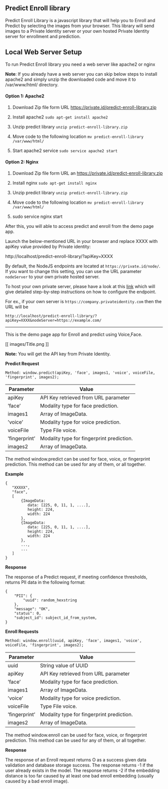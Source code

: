 ## Predict Enroll library  ##

Predict Enroll Library is a javascript library that will help you to Enroll and Predict by selecting the images from your browser. This library will send images to a Private Identity server or your own hosted Private Identity server for enrollment and prediction.

## Local Web Server Setup ##

To run Predict Enroll library you need a web server like apache2 or nginx

**Note**: If you already have a web server you can skip below steps to install apache2 and simply unzip the downloaded code and move it to /var/www/html/ directory.

#### Option 1: Apache2 #### 

1. Download Zip file form URL https://private.id/predict-enroll-library.zip

2. Install apache2  `sudo apt-get install apache2`

3. Unzip predict library `unzip predict-enroll-library.zip` 

4. Move code to the following location `mv predict-enroll-library /var/www/html/`

5. Start apache2 service `sudo service apache2 start`

#### Option 2: Nginx #### 

1. Download Zip file form URL an https://private.id/predict-enroll-library.zip

2. Install nginx `sudo apt-get install nginx`

3. Unzip predict library `unzip predict-enroll-library.zip` 

4. Move code to the following location `mv predict-enroll-library /var/www/html/` 

5. sudo service nginx start


After this, you will able to access predict and enroll from the demo page app. 

Launch the below-mentioned URL in your browser and replace XXXX with apiKey value provided by Private identity:

http://localhost/predict-enroll-library/?apiKey=XXXX

By default, the NodeJS endpoints are located at `https://private.id/node/`. If you want to change this setting, you can use the URL parameter `nodeServer` to your own private hosted server.

To host your own private server, please have a look at this [link](https://github.com/openinfer/PrivateIdentity/wiki/cluster-setup) which will give detailed step-by-step instructions on how to configure the endpoint.

For ex., if your own server is `https://company.privateidentity.com` then the URL will be

`http://localhost/predict-enroll-library/?apiKey=XXXX&nodeServer=https://example.com/`

---------------------------------------------------------------------
This is the demo page app for Enroll and predict using Voice,Face.

[[ images/Title.png ]]

**Note:** You will get the API key from Private Identity.


**Predict Request**

`Method: window.predict(apiKey, 'face', images1, 'voice', voiceFile, 'fingerprint', images2);`


|Parameter     |         Value| 
|-----|----|
|apiKey           |         API Key retrieved from URL parameter |
|’face’      |         Modality type for face prediction.|
|images1      |         Array of ImageData.|
|’voice’      |         Modality type for voice prediction.|
|voiceFile      |         Type File voice.|
|’fingerprint’      |         Modality type for fingerprint prediction.|
|images2      |         Array of ImageData.|

The method window.predict can be used for face, voice, or fingerprint prediction. This method can be used for any of them, or all together. 

**Example**

```
{
   "XXXXX",
   "face",
   [
       {ImageData: 
          data: [225, 0, 11, 1, ....],
          height: 224,
          width: 224
       },
       {ImageData: 
          data: [225, 0, 11, 1, ....],
          height: 224,
          width: 224
       },
       ...,
       ...
   ]
}
```

**Response**


The response of a Predict request, if meeting confidence thresholds, returns PII data in the following format:
```
{
    "PII": {
        "uuid": random_hexstring
    },
    "message": "OK",
    "status": 0,
    "subject_id": subject_id_from_system,
}
```

**Enroll Requests**

`Method: window.enroll(uuid, apiKey, 'face', images1, 'voice', voiceFile, 'fingerprint', images2);`


|Parameter     |         Value| 
|-----|----|
|uuid           |         String value of UUID |
|apiKey           |         API Key retrieved from URL parameter |
|’face’      |         Modality type for face prediction.|
|images1      |         Array of ImageData.|
|’voice’      |         Modality type for voice prediction.|
|voiceFile      |         Type File voice.|
|’fingerprint’      |         Modality type for fingerprint prediction.|
|images2      |         Array of ImageData.|

The method window.enroll can be used for face, voice, or fingerprint prediction. This method can be used for any of them, or all together. 

**Response**

The response of an Enroll request returns O as a success given data validation and database storage success. The response returns -1 if the user already exists in the model. The response returns -2 if the embedding distance is too far caused by at least one bad enroll embedding (usually caused by a bad enroll image).